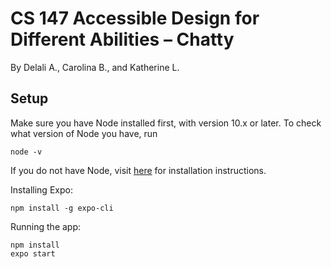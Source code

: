 # CS 147 Accessible Design for Different Abilities – Chatty

By Delali A., Carolina B., and Katherine L.

## Setup
 
Make sure you have Node installed first, with version 10.x or later. To check what version of Node you have, run
```
node -v
```
If you do not have Node, visit [here](https://docs.npmjs.com/downloading-and-installing-node-js-and-npm) for installation instructions.

Installing Expo:
```
npm install -g expo-cli
```

Running the app:
```
npm install
expo start
```